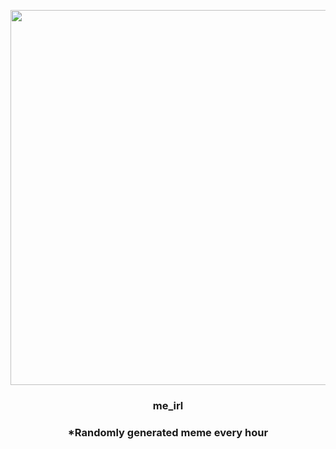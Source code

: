 <p align="center">
        <img src="https://i.redd.it/2oe6c3hslvz91.jpg" width="600" height="600">
        </p>
        <h3 align="center">me_irl</h3>
        <h3 align="center">*Randomly generated meme every hour</h3>
    
